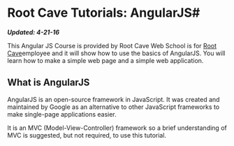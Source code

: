 # Root Cave Tutorials: AngularJS#

***Updated: 4-21-16***

This Angular JS Course is provided by Root Cave Web School is for [Root Cave](https://www.rootcave.com/ )employee and it will show how to use the basics of AngularJS. You will learn how to make a simple web page and a simple web application.

## What is AngularJS ##
AngularJS is an open-source framework in JavaScript. It was created and maintained by Google as an alternative to other JavaScript frameworks to make single-page applications easier.

It is an MVC (Model-View-Controller) framework so a brief understanding of MVC is suggested, but not required, to use this tutorial.

